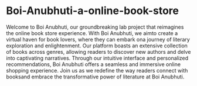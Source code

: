 ﻿# Boi-Anubhuti-a-online-book-store

 
Welcome to Boi Anubhuti, our groundbreaking lab project that reimagines the online book store experience. With Boi Anubhuti, we aimto create a virtual haven for book lovers, where they can embark ona journey of literary exploration and enlightenment. 
Our platform boasts an extensive collection of books across genres, allowing readers to discover new authors and delve into captivating narratives.
Through our intuitive interface and personalized recommendations, Boi Anubhuti offers a seamless and immersive online shopping experience. Join us as we redefine the way readers connect with booksand embrace the transformative power of literature at Boi Anubhuti.
